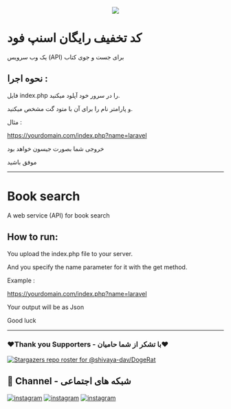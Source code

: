 <p align="center"><img src='https://files.virgool.io/upload/users/104419/posts/dmviwncef8fg/01p6rur2cptj.png'></p>

# کد تخفیف رایگان اسنپ فود

یک وب سرویس (API) برای جست و جوی کتاب 

## نحوه اجرا : 

فایل index.php را در سرور خود آپلود میکنید.

و پارامتر نام را برای آن با متود گت مشخص میکنید.

مثال : 

https://yourdomain.com/index.php?name=laravel

خروجی شما بصورت جیسون خواهد بود

موفق باشید

-------------------------------------------------------------------------

# Book search

A web service (API) for book search

## How to run:

You upload the index.php file to your server.

And you specify the name parameter for it with the get method.

Example :

https://yourdomain.com/index.php?name=laravel

Your output will be as Json

Good luck

-------------------------------------------------------------------------

### ❤️Thank you Supporters - با تشکر از شما حامیان❤️
[![Stargazers repo roster for @shivaya-dav/DogeRat](https://reporoster.com/stars/dark/malbo-dev/searchBook)](https://github.com/malbo-dev/searchBook/stargazers)

## 🔗 Channel - شبکه های اجتماعی
[![instagram](https://img.shields.io/badge/Channel-Telegram-blue)](https://t.me/Malbo_Dev)
[![instagram](https://img.shields.io/badge/Channel-Youtube-red)](https://www.youtube.com/channel/UCRXB3lWiZHPwfgcXMjfUzYA)
[![instagram](https://img.shields.io/badge/Channel-Instagram-pink)](https://instagram.com/malbo.dev)
